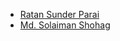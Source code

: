 - [Ratan Sunder Parai](https://github.com/ratanparai)
- [Md. Solaiman Shohag](https://github.com/cseshohag)
